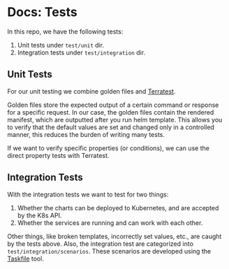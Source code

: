 # Docs: Tests

In this repo, we have the following tests:
1. Unit tests under `test/unit` dir.
2. Integration tests under `test/integration` dir.

## Unit Tests

For our unit testing we combine golden files and [Terratest](https://terratest.gruntwork.io/docs/). 

Golden files store the expected output of a certain command or response for a specific request. In our case, the golden files contain the rendered manifest, which are outputted after you run helm template. This allows you to verify that the default values are set and changed only in a controlled manner, this reduces the burden of writing many tests.

If we want to verify specific properties (or conditions), we can use the direct property tests with Terratest.

## Integration Tests

With the integration tests we want to test for two things:

1. Whether the charts can be deployed to Kubernetes, and are accepted by the K8s API.
2. Whether the services are running and can work with each other.

Other things, like broken templates, incorrectly set values, etc., are caught by the tests above. Also, the integration test are categorized into `test/integration/scenarios`. These scenarios are developed using the [Taskfile](https://taskfile.dev/) tool. 
